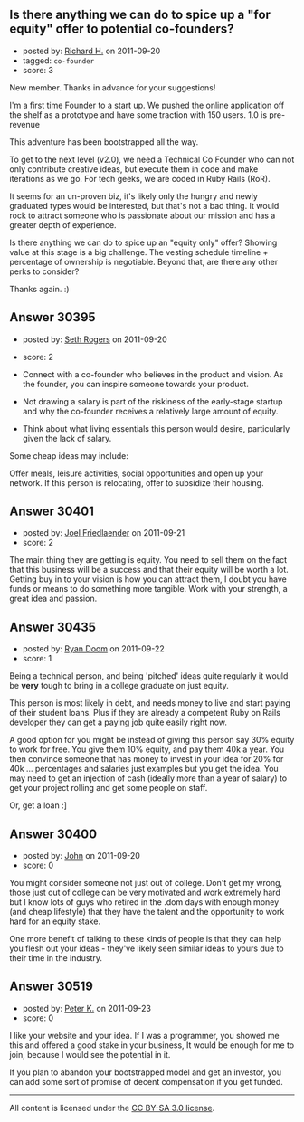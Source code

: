 ## Is there anything we can do to spice up a "for equity" offer to potential co-founders?

- posted by: [Richard H.](https://stackexchange.com/users/-1/13438-richard-h) on 2011-09-20
- tagged: `co-founder`
- score: 3

New member.  Thanks in advance for your suggestions!

I'm a first time Founder to a start up.  We pushed the online application off the shelf as a prototype and have some traction with 150 users. 1.0 is pre-revenue

This adventure has been bootstrapped all the way.

To get to the next level (v2.0), we need a Technical Co Founder who can not only contribute creative ideas, but execute them in code and make iterations as we go. For tech geeks, we are coded in Ruby Rails (RoR).

It seems for an un-proven biz, it's likely only the hungry and newly graduated types would be interested, but that's not a bad thing.  It would rock to attract someone who is passionate about our mission and has a greater depth of experience.

Is there anything we can do to spice up an "equity only" offer? Showing value at this stage is a big challenge. The vesting schedule timeline + percentage of ownership is negotiable. Beyond that, are there any other perks to consider?

Thanks again. :)






## Answer 30395

- posted by: [Seth Rogers](https://stackexchange.com/users/-1/13038-seth-rogers) on 2011-09-20
- score: 2

 - Connect with a co-founder who believes in the product and vision. As the founder, you can inspire someone towards your product. 
 - Not drawing a salary is part of the riskiness of the early-stage startup and why the co-founder receives a relatively large amount of equity.
 - Think about what living essentials this person would desire, particularly given the lack of salary. 

Some cheap ideas may include:

Offer meals, leisure activities, social opportunities and open up your network. If this person is relocating, offer to subsidize their housing.


## Answer 30401

- posted by: [Joel Friedlaender](https://stackexchange.com/users/-1/5543-joel-friedlaender) on 2011-09-21
- score: 2

The main thing they are getting is equity. You need to sell them on the fact that this business will be a success and that their equity will be worth a lot. Getting buy in to your vision is how you can attract them, I doubt you have funds or means to do something more tangible. Work with your strength, a great idea and passion.


## Answer 30435

- posted by: [Ryan Doom](https://stackexchange.com/users/-1/5655-ryan-doom) on 2011-09-22
- score: 1

Being a technical person, and being 'pitched' ideas quite regularly it would be **very** tough to bring in a college graduate on just equity.

This person is most likely in debt, and needs money to live and start paying of their student loans.  Plus if they are already a competent Ruby on Rails developer they can get a paying job quite easily right now.

A good option for you might be instead of giving this person say 30% equity to work for free. You give them 10% equity, and pay them 40k a year.  You then convince someone that has money to invest in your idea for 20% for 40k ... percentages and salaries just examples but you get the idea. You may need to get an injection of cash (ideally more than a year of salary) to get your project rolling and get some people on staff.

Or, get a loan :]


## Answer 30400

- posted by: [John](https://stackexchange.com/users/-1/13157-john) on 2011-09-20
- score: 0

You might consider someone not just out of college. Don't get my wrong, those just out of college can be very motivated and work extremely hard but I know lots of guys who retired in the .dom days with enough money (and cheap lifestyle) that they have the talent and the opportunity to work hard for an equity stake. 

One more benefit of talking to these kinds of people is that they can help you flesh out your ideas - they've likely seen similar ideas to yours due to their time in the industry.




## Answer 30519

- posted by: [Peter K.](https://stackexchange.com/users/-1/13392-peter-k) on 2011-09-23
- score: 0

I like your website and your idea. If I was a programmer, you showed me this and offered a good stake in your business, It would be enough for me to join, because I would see the potential in it.

If you plan to abandon your bootstrapped model and get an investor, you can add some sort of promise of decent compensation if you get funded.





---

All content is licensed under the [CC BY-SA 3.0 license](https://creativecommons.org/licenses/by-sa/3.0/).
